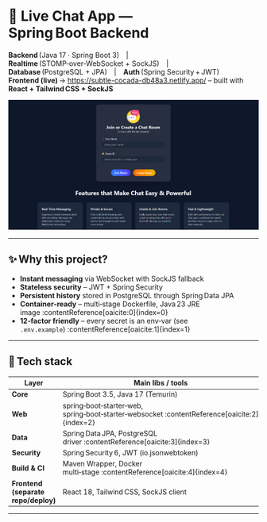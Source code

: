 # 💬 Live Chat App — Spring Boot Backend

**Backend** (Java 17 · Spring Boot 3) | **Realtime** (STOMP‑over‑WebSocket + SockJS) | **Database** (PostgreSQL + JPA) | **Auth** (Spring Security + JWT)  
**Frontend (live)** → https://subtle-cocada-db48a3.netlify.app/ – built with **React + Tailwind CSS + SockJS**

<p align="center">
  <img src="./Screenshot 2025-07-15 001407.png" width="800" alt="Chat UI preview">
</p>

---

## ✨ Why this project?

* **Instant messaging** via WebSocket with SockJS fallback  
* **Stateless security** – JWT + Spring Security  
* **Persistent history** stored in PostgreSQL through Spring Data JPA  
* **Container‑ready** – multi‑stage Dockerfile, Java 23 JRE image :contentReference[oaicite:0]{index=0}  
* **12‑factor friendly** – every secret is an env‑var (see `.env.example`) :contentReference[oaicite:1]{index=1}  

---

## 🔧 Tech stack

| Layer | Main libs / tools |
|-------|------------------|
| **Core** | Spring Boot 3.5, Java 17 (Temurin) |
| **Web** | spring‑boot‑starter‑web, spring‑boot‑starter‑websocket :contentReference[oaicite:2]{index=2} |
| **Data** | Spring Data JPA, PostgreSQL driver :contentReference[oaicite:3]{index=3} |
| **Security** | Spring Security 6, JWT (io.jsonwebtoken) |
| **Build & CI** | Maven Wrapper, Docker multi‑stage :contentReference[oaicite:4]{index=4} |
| **Frontend (separate repo/deploy)** | React 18, Tailwind CSS, SockJS client |

---



